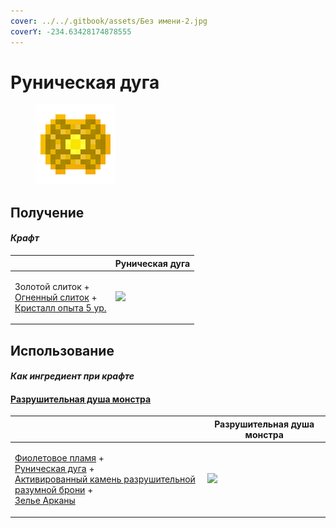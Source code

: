 ```yaml
---
cover: ../../.gitbook/assets/Без имени-2.jpg
coverY: -234.63428174878555
---
```


# Руническая дуга

<figure><img src="../../.gitbook/assets/runic_arc_128.png" alt=""><figcaption></figcaption></figure>

## Получение

#### _Крафт_

|                                                                                                                                   | Руническая дуга                           |
| --------------------------------------------------------------------------------------------------------------------------------- | ----------------------------------------- |
| <p>Золотой слиток +<br><a href="fireite_ingot.md">Огненный слиток</a> +<br><a href="xp_crystal_4.md">Кристалл опыта 5 ур.</a></p> | ![](../../.gitbook/assets/runic\_arc.png) |

## Использование

#### _Как ингредиент при крафте_

#### [Разрушительная душа монстра](basemonstersoul\_destructive.md)

|                                                                                                                                                                                                                                                                               | Разрушительная душа монстра                                 |
| ----------------------------------------------------------------------------------------------------------------------------------------------------------------------------------------------------------------------------------------------------------------------------- | ----------------------------------------------------------- |
| <p><a href="purple_blaze.md">Фиолетовое пламя</a> +<br><a href="runic_arc.md">Руническая дуга</a> +<br><a href="sentientarmourgem_destructive_activated.md">Активированный камень разрушительной разумной брони</a> +<br><a href="weak_arcana_potion.md">Зелье Арканы</a></p> | ![](../../.gitbook/assets/basemonstersoul\_destructive.png) |
